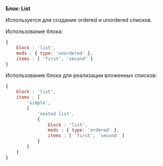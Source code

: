 __Блок: List__

Используется для создания ordered и unordered списков.

Использование блока:

``` js
{
    block : 'list',
    mods : { type: 'unordered' },
    items : [ 'first', 'second' ]
}
```

Использование блока для реализации вложенных списков:

``` js
{
    block : 'list',
    items : [
        'simple',
        [
            'nested list',
            {
                block : 'list',
                mods : { type: 'ordered' },
                items : [ 'first', 'second' ]
            }
        ]
    ]
}
```
